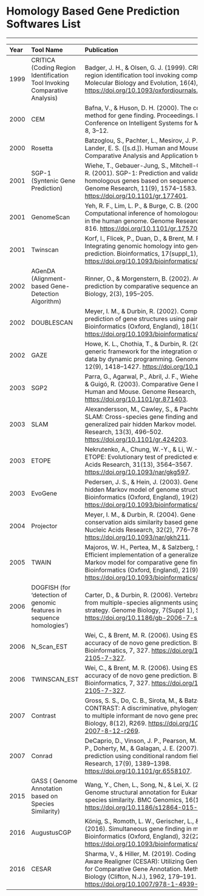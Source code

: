 # Homology Based Gene Prediction Softwares List

------------------------------------------------------------------------

| Year | Tool Name                                                                 | Publication                                                                                                                                                                                                                                                 | Method                     | Organism               |
|:---------|:---------|:----------------------------------|:---------|:---------|
| 1999 | CRITICA (Coding Region Identification Tool Invoking Comparative Analysis) | Badger, J. H., & Olsen, G. J. (1999). CRITICA: Coding region identification tool invoking comparative analysis. Molecular Biology and Evolution, 16(4), 512–524. <https://doi.org/10.1093/oxfordjournals.molbev.a026133>.                                   | Comparative                | Prokaryotes / Archaea  |
| 2000 | CEM                                                                       | Bafna, V., & Huson, D. H. (2000). The conserved exon method for gene finding. Proceedings. International Conference on Intelligent Systems for Molecular Biology, 8, 3–12.                                                                                  | Comparative genomics       |                        |
| 2000 | Rosetta                                                                   | Batzoglou, S., Pachter, L., Mesirov, J. P., Berger, B., & Lander, E. S. (\[s.d.\]). Human and Mouse Gene Structure: Comparative Analysis and Application to Exon Prediction.                                                                                | Comparative genomics       |                        |
| 2001 | SGP-1 (Syntenic Gene Prediction)                                          | Wiehe, T., Gebauer-Jung, S., Mitchell-Olds, T., & Guigó, R. (2001). SGP-1: Prediction and validation of homologous genes based on sequence alignments. Genome Research, 11(9), 1574–1583. <https://doi.org/10.1101/gr.177401>.                              | Comparative                | Vertebrates and plants |
| 2001 | GenomeScan                                                                | Yeh, R. F., Lim, L. P., & Burge, C. B. (2001). Computational inference of homologous gene structures in the human genome. Genome Research, 11(5), 803–816. <https://doi.org/10.1101/gr.175701>.                                                             | Comparative                |                        |
| 2001 | Twinscan                                                                  | Korf, I., Flicek, P., Duan, D., & Brent, M. R. (2001). Integrating genomic homology into gene structure prediction. Bioinformatics, 17(suppl_1), S140–S148. <https://doi.org/10.1093/bioinformatics/17.suppl_1.S140>.                                       | Comparative-genomics-based |                        |
| 2002 | AGenDA (Alignment-based Gene-Detection Algorithm)                         | Rinner, O., & Morgenstern, B. (2002). AGenDA: Gene prediction by comparative sequence analysis. In Silico Biology, 2(3), 195–205.                                                                                                                           | Comparative                | Eukaryotes             |
| 2002 | DOUBLESCAN                                                                | Meyer, I. M., & Durbin, R. (2002). Comparative ab initio prediction of gene structures using pair HMMs. Bioinformatics (Oxford, England), 18(10), 1309–1318. <https://doi.org/10.1093/bioinformatics/18.10.1309>.                                           | Comparative                |                        |
| 2002 | GAZE                                                                      | Howe, K. L., Chothia, T., & Durbin, R. (2002). GAZE: A generic framework for the integration of gene-prediction data by dynamic programming. Genome Research, 12(9), 1418–1427. <https://doi.org/10.1101/gr.149502>.                                        | Comparative / combiner     |                        |
| 2003 | SGP2                                                                      | Parra, G., Agarwal, P., Abril, J. F., Wiehe, T., Fickett, J. W., & Guigó, R. (2003). Comparative Gene Prediction in Human and Mouse. Genome Research, 13(1), 108–117. <https://doi.org/10.1101/gr.871403>.                                                  | Comparative                | Eukaryotes             |
| 2003 | SLAM                                                                      | Alexandersson, M., Cawley, S., & Pachter, L. (2003). SLAM: Cross-species gene finding and alignment with a generalized pair hidden Markov model. Genome Research, 13(3), 496–502. <https://doi.org/10.1101/gr.424203>.                                      | Comparative                | Eukaryotes             |
| 2003 | ETOPE                                                                     | Nekrutenko, A., Chung, W.-Y., & Li, W.-H. (2003). ETOPE: Evolutionary test of predicted exons. Nucleic Acids Research, 31(13), 3564–3567. <https://doi.org/10.1093/nar/gkg597>.                                                                             | Comparative / evolutionary | Eukaryotes             |
| 2003 | EvoGene                                                                   | Pedersen, J. S., & Hein, J. (2003). Gene finding with a hidden Markov model of genome structure and evolution. Bioinformatics (Oxford, England), 19(2), 219–227. <https://doi.org/10.1093/bioinformatics/19.2.219>.                                         | Comparative / evolutionary |                        |
| 2004 | Projector                                                                 | Meyer, I. M., & Durbin, R. (2004). Gene structure conservation aids similarity based gene prediction. Nucleic Acids Research, 32(2), 776–783. <https://doi.org/10.1093/nar/gkh211>.                                                                         | Comparative                |                        |
| 2005 | TWAIN                                                                     | Majoros, W. H., Pertea, M., & Salzberg, S. L. (2005). Efficient implementation of a generalized pair hidden Markov model for comparative gene finding. Bioinformatics (Oxford, England), 21(9), 1782–1788. <https://doi.org/10.1093/bioinformatics/bti297>. | Comparative                |                        |
| 2006 | DOGFISH (for ‘detection of genomic features in sequence homologies’)      | Carter, D., & Durbin, R. (2006). Vertebrate gene finding from multiple-species alignments using a two-level strategy. Genome Biology, 7(Suppl 1), S6. <https://doi.org/10.1186/gb-2006-7-s1-s6>.                                                            | Comparative                | Vertebrates            |
| 2006 | N_Scan_EST                                                                | Wei, C., & Brent, M. R. (2006). Using ESTs to improve the accuracy of de novo gene prediction. BMC Bioinformatics, 7, 327. <https://doi.org/10.1186/1471-2105-7-327>.                                                                                       | Comparative + Evidence     |                        |
| 2006 | TWINSCAN_EST                                                              | Wei, C., & Brent, M. R. (2006). Using ESTs to improve the accuracy of de novo gene prediction. BMC Bioinformatics, 7, 327. <https://doi.org/10.1186/1471-2105-7-327>.                                                                                       | Comparative + Evidence     |                        |
| 2007 | Contrast                                                                  | Gross, S. S., Do, C. B., Sirota, M., & Batzoglou, S. (2007). CONTRAST: A discriminative, phylogeny-free approach to multiple informant de novo gene prediction. Genome Biology, 8(12), R269. <https://doi.org/10.1186/gb-2007-8-12-r269>.                   | Comparative                |                        |
| 2007 | Conrad                                                                    | DeCaprio, D., Vinson, J. P., Pearson, M. D., Montgomery, P., Doherty, M., & Galagan, J. E. (2007). Conrad: Gene prediction using conditional random fields. Genome Research, 17(9), 1389–1398. <https://doi.org/10.1101/gr.6558107>.                        | Comparative                |                        |
| 2015 | GASS ( Genome Annotation based on Species Similarity)                     | Wang, Y., Chen, L., Song, N., & Lei, X. (2015). GASS: Genome structural annotation for Eukaryotes based on species similarity. BMC Genomics, 16(1), 150. <https://doi.org/10.1186/s12864-015-1353-3>.                                                       | Comparative                |                        |
| 2016 | AugustusCGP                                                               | König, S., Romoth, L. W., Gerischer, L., & Stanke, M. (2016). Simultaneous gene finding in multiple genomes. Bioinformatics (Oxford, England), 32(22), 3388–3395. <https://doi.org/10.1093/bioinformatics/btw494>.                                          | Comparative                | Eukaryotes             |
| 2016 | CESAR                                                                     | Sharma, V., & Hiller, M. (2019). Coding Exon-Structure Aware Realigner (CESAR): Utilizing Genome Alignments for Comparative Gene Annotation. Methods in Molecular Biology (Clifton, N.J.), 1962, 179–191. <https://doi.org/10.1007/978-1-4939-9173-0_10>.   | Comparative                |                        |
